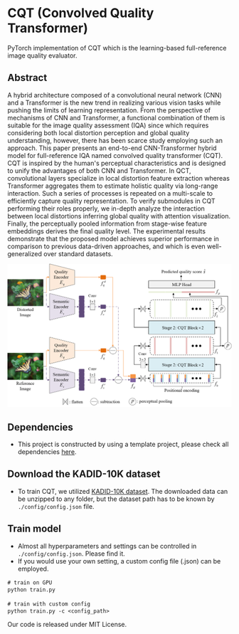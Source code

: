 # CQT (Convolved Quality Transformer)

PyTorch implementation of CQT which is the learning-based full-reference image quality evaluator.



## Abstract

A hybrid architecture composed of a convolutional neural network (CNN) and a Transformer is the new trend in realizing various vision tasks while pushing the limits of learning representation. From the perspective of mechanisms of CNN and Transformer, a functional combination of them is suitable for the image quality assessment (IQA) since which requires considering both local distortion perception and global quality understanding, however, there has been scarce study employing such an approach.
This paper presents an end-to-end CNN-Transformer hybrid model for full-reference IQA named convolved quality transformer (CQT). CQT is inspired by the human's perceptual characteristics and is designed to unify the advantages of both CNN and Transformer. In QCT, convolutional layers specialize in local distortion feature extraction whereas Transformer aggregates them to estimate holistic quality via long-range interaction. Such a series of processes is repeated on a multi-scale to efficiently capture quality representation. To verify submodules in CQT performing their roles properly, we in-depth analyze the interaction between local distortions inferring global quality with attention visualization.
Finally, the perceptually pooled information from stage-wise feature embeddings derives the final quality level. The experimental results demonstrate that the proposed model achieves superior performance in comparison to previous data-driven approaches, and which is even well-generalized over standard datasets.

![cqt_architecture](.\images\cqt_architecture.png)



## Dependencies

- This project is constructed by using a template project, please check all dependencies [here](https://github.com/victoresque/pytorch-template).



## Download the KADID-10K dataset

- To train CQT, we utilized [KADID-10K dataset](http://database.mmsp-kn.de/kadid-10k-database.html). The downloaded data can be unzipped to any folder, but the dataset path has to be known by `./config/config.json`  file.



## Train model

- Almost all hyperparameters and settings can be controlled in `./config/config.json`. Please find it.
- If you would use your own setting, a custom config file (.json) can be employed.

```re
# train on GPU
python train.py

# train with custom config
python train.py -c <config_path>
```



Our code is released under MIT License.